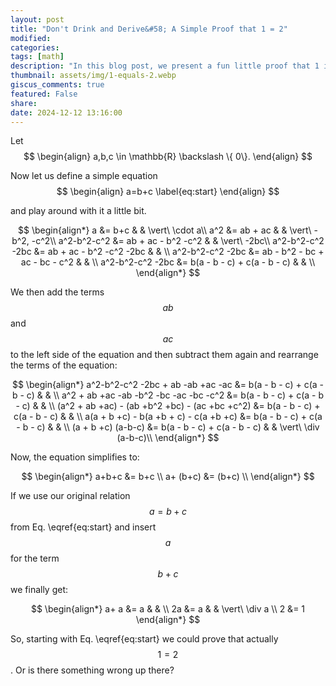 ```yaml
---
layout: post
title: "Don't Drink and Derive&#58; A Simple Proof that 1 = 2"
modified:
categories: 
tags: [math]
description: "In this blog post, we present a fun little proof that 1 is actually equal to 2. Or is it?"
thumbnail: assets/img/1-equals-2.webp
giscus_comments: true
featured: False
share:
date: 2024-12-12 13:16:00
---
```


Let
$$
\begin{align}
	a,b,c \in \mathbb{R}	 \backslash \{ 0\}.
\end{align}
$$

Now let us define a simple equation
$$
\begin{align}
	a=b+c
\label{eq:start}
\end{align}
$$

and play around with it a little bit.

<!--more-->

$$
\begin{align*}
	a   &= b+c 		&  & \vert\ \cdot a\\
	a^2 &= ab + ac	&  & \vert\ -b^2, -c^2\\
	a^2-b^2-c^2 &= ab + ac - b^2 -c^2 &  & \vert\ -2bc\\
	a^2-b^2-c^2 -2bc &= ab + ac - b^2 -c^2 -2bc &  & \\
	a^2-b^2-c^2 -2bc &= ab - b^2 - bc + ac - bc - c^2 &  & \\
	a^2-b^2-c^2 -2bc &= b(a - b - c) + c(a - b - c) &  & \\
\end{align*}
$$

We then add the terms $$ab$$ and $$ac$$ to the left side of the equation and then subtract them again and rearrange the terms of the equation:

$$
\begin{align*}
	a^2-b^2-c^2 -2bc + ab -ab +ac -ac &= b(a - b - c) + c(a - b - c) &  & \\
	a^2 + ab +ac -ab -b^2 -bc -ac -bc -c^2  &= b(a - b - c) + c(a - b - c) &  & \\
	(a^2 + ab +ac) - (ab +b^2 +bc) - (ac +bc +c^2)  &= b(a - b - c) + c(a - b - c) &  & \\
	a(a + b +c) - b(a +b + c) - c(a +b +c)  &= b(a - b - c) + c(a - b - c) &  & \\
	(a + b +c) (a-b-c)  &= b(a - b - c) + c(a - b - c) &  & \vert\ \div (a-b-c)\\
\end{align*}
$$

Now, the equation simplifies to:

$$
\begin{align*}
	a+b+c &= b+c \\
	a+ (b+c) &= (b+c) \\
\end{align*}
$$

If we use our original relation $$a=b+c$$ from Eq. \eqref{eq:start} and insert $$a$$ for the term $$b+c$$ we finally get:

$$
\begin{align*}
	a+ a &= a &  &  \\
	2a &= a &  & \vert\ \div a \\
	2 &= 1
\end{align*}
$$

So, starting with Eq. \eqref{eq:start} we could prove that actually $$1=2$$. Or is there something wrong up there?
